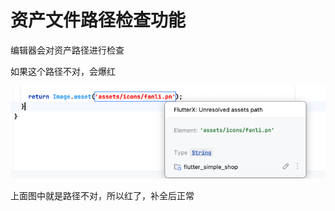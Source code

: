 # 资产文件路径检查功能


编辑器会对资产路径进行检查


如果这个路径不对，会爆红


![image_13.png](../../assets/images/image_13.png)


上面图中就是路径不对，所以红了，补全后正常


